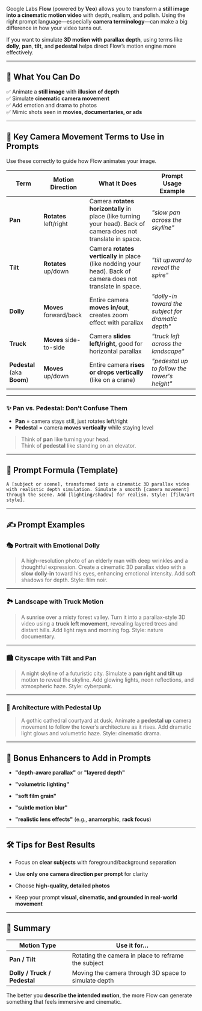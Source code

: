 Google Labs **Flow** (powered by **Veo**) allows you to transform a **still image into a cinematic motion video** with depth, realism, and polish. Using the right prompt language—especially **camera terminology**—can make a big difference in how your video turns out.

If you want to simulate **3D motion with parallax depth**, using terms like **dolly**, **pan**, **tilt**, and **pedestal** helps direct Flow’s motion engine more effectively.

---

## 🎯 What You Can Do

✅ Animate a **still image** with **illusion of depth**  
✅ Simulate **cinematic camera movement**  
✅ Add emotion and drama to photos  
✅ Mimic shots seen in **movies, documentaries, or ads**

---

## 🧠 Key Camera Movement Terms to Use in Prompts

Use these correctly to guide how Flow animates your image.

| Term                        | Motion Direction       | What It Does                                                                                                   | Prompt Usage Example                               |
| --------------------------- | ---------------------- | -------------------------------------------------------------------------------------------------------------- | -------------------------------------------------- |
| **Pan**                     | **Rotates** left/right | Camera **rotates horizontally** in place (like turning your head). Back of camera does not translate in space. | _"slow pan across the skyline"_                    |
| **Tilt**                    | **Rotates** up/down    | Camera **rotates vertically** in place (like nodding your head). Back of camera does not translate in space.   | _"tilt upward to reveal the spire"_                |
| **Dolly**                   | **Moves** forward/back | Entire camera **moves in/out**, creates zoom effect with parallax                                              | _"dolly-in toward the subject for dramatic depth"_ |
| **Truck**                   | **Moves** side-to-side | Camera **slides left/right**, good for horizontal parallax                                                     | _"truck left across the landscape"_                |
| **Pedestal** (aka **Boom**) | **Moves** up/down      | Entire camera **rises or drops vertically** (like on a crane)                                                  | _"pedestal up to follow the tower's height"_       |

---

### ✨ Pan vs. Pedestal: Don’t Confuse Them

- **Pan** = camera stays still, just rotates left/right
- **Pedestal** = camera **moves vertically** while staying level

> Think of **pan** like turning your head.  
> Think of **pedestal** like standing on an elevator.

---

## 🧪 Prompt Formula (Template)

```plaintext
A [subject or scene], transformed into a cinematic 3D parallax video with realistic depth simulation. Simulate a smooth [camera movement] through the scene. Add [lighting/shadow] for realism. Style: [film/art style].
```

---

## ✍️ Prompt Examples

### 🎭 Portrait with Emotional Dolly

> A high-resolution photo of an elderly man with deep wrinkles and a thoughtful expression. Create a cinematic 3D parallax video with a **slow dolly-in** toward his eyes, enhancing emotional intensity. Add soft shadows for depth. Style: film noir.

---

### 🏞️ Landscape with Truck Motion

> A sunrise over a misty forest valley. Turn it into a parallax-style 3D video using a **truck left movement**, revealing layered trees and distant hills. Add light rays and morning fog. Style: nature documentary.

---

### 🏙️ Cityscape with Tilt and Pan

> A night skyline of a futuristic city. Simulate a **pan right and tilt up** motion to reveal the skyline. Add glowing lights, neon reflections, and atmospheric haze. Style: cyberpunk.

---

### 🕍 Architecture with Pedestal Up

> A gothic cathedral courtyard at dusk. Animate a **pedestal up** camera movement to follow the tower’s architecture as it rises. Add dramatic light glows and volumetric haze. Style: cinematic drama.

---

## 🧩 Bonus Enhancers to Add in Prompts

- **"depth-aware parallax"** or **"layered depth"**
    
- **"volumetric lighting"**
    
- **"soft film grain"**
    
- **"subtle motion blur"**
    
- **"realistic lens effects"** (e.g., **anamorphic**, **rack focus**)
    

---

## 🛠 Tips for Best Results

- Focus on **clear subjects** with foreground/background separation
    
- Use **only one camera direction per prompt** for clarity
    
- Choose **high-quality, detailed photos**
    
- Keep your prompt **visual, cinematic, and grounded in real-world movement**
    

---

## 🧠 Summary

|Motion Type|Use it for…|
|---|---|
|**Pan / Tilt**|Rotating the camera in place to reframe the subject|
|**Dolly / Truck / Pedestal**|Moving the camera through 3D space to simulate depth|

The better you **describe the intended motion**, the more Flow can generate something that feels immersive and cinematic.